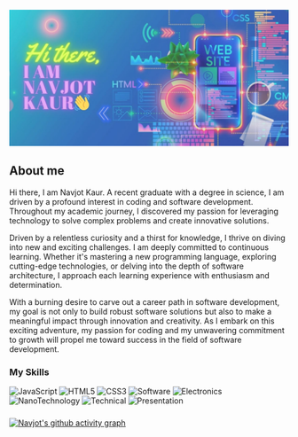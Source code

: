 ![banner](./assets/backg.jpg)

## About me
Hi there, I am Navjot Kaur.
A recent graduate with a degree in science, I am driven by a profound interest in coding and 
software development. Throughout my academic journey, I discovered my passion for leveraging 
technology to solve complex problems and create innovative solutions.

Driven by a relentless curiosity and a thirst for knowledge, I thrive on diving into new and 
exciting challenges. I am deeply committed to continuous learning. Whether it's mastering a new 
programming language, exploring cutting-edge technologies, or delving into the depth of software 
architecture, I approach each learning experience with enthusiasm and determination.

With a burning desire to carve out a career path in software development, my goal is not only to 
build robust software solutions but also to make a meaningful impact through innovation and 
creativity. As I embark on this exciting adventure, my passion for coding and my unwavering 
commitment to growth will propel me toward success in the field of software development.

### My Skills
![JavaScript](https://img.shields.io/badge/CODE-JAVASCRIPT-blue?style=for-the-badge
)
![HTML5](https://img.shields.io/badge/WEB-HTML-blue?style=for-the-badge
)
![CSS3](https://img.shields.io/badge/WEB-CSS-blue?style=for-the-badge
)
![Software](https://img.shields.io/badge/SOFTWARE-MICROSOFT-blue?style=for-the-badge
)
![Electronics](https://img.shields.io/badge/ENGINEERING-ELECTRONICS-blue?style=for-the-badge
)
![NanoTechnology](https://img.shields.io/badge/SCIENCE-NANOTECHNOLOGY-blue?style=for-the-badge
)
![Technical](https://img.shields.io/badge/TECHNICAL-DOCUMENTATION-blue?style=for-the-badge
)
![Presentation](https://img.shields.io/badge/PRESENTATION-PUBLIC%20SPEAKING-blue?style=for-the-badge
)

###
[![Navjot's github activity graph](https://github-readme-activity-graph.vercel.app/graph?username=navjot0210&bg_color=181720&color=3bb2ee&line=3bb2ee&point=fff&area=true&hide_border=true)](https://github.com/navjot0210/github-readme-activity-graph)